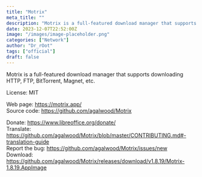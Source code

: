 ```yaml
---
title: "Motrix"
meta_title: ""
description: "Motrix is a full-featured download manager that supports downloading HTTP, FTP, BitTorrent, Magnet, etc"
date: 2023-12-07T22:52:00Z
image: "/images/image-placeholder.png"
categories: ["Network"]
author: "Dr_rOot"
tags: ["official"]
draft: false
---
```


Motrix is a full-featured download manager that supports downloading HTTP, FTP, BitTorrent, Magnet, etc.

License: MIT

Web page: https://motrix.app/  
Source code: https://github.com/agalwood/Motrix

Donate: https://www.libreoffice.org/donate/  
Translate: https://github.com/agalwood/Motrix/blob/master/CONTRIBUTING.md#-translation-guide  
Report the bug: https://github.com/agalwood/Motrix/issues/new  
Download: https://github.com/agalwood/Motrix/releases/download/v1.8.19/Motrix-1.8.19.AppImage
